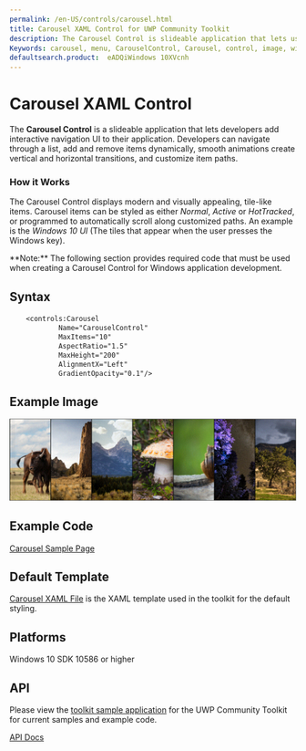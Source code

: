 ```yaml
---
permalink: /en-US/controls/carousel.html
title: Carousel XAML Control for UWP Community Toolkit
description: The Carousel Control is slideable application that lets users add interactive navigation XAML UI to applications. 
Keywords: carousel, menu, CarouselControl, Carousel, control, image, windows, application, XAML, UI, slideable, UWP, toolkit 
defaultsearch.product:  eADQiWindows 10XVcnh 
---
```


# Carousel XAML Control
The **Carousel Control** is a slideable application that lets developers add interactive navigation UI to their application. Developers can navigate through a list, add and remove items dynamically, smooth animations create vertical and horizontal transitions, and customize item paths. 

### How it Works
The Carousel Control displays modern and visually appealing, tile-like items. Carousel items can be styled as either *Normal*, *Active* or *HotTracked*, or programmed to automatically scroll along customized paths.  An example is the *Windows 10 UI* (The tiles that appear when the user presses the Windows key).    
<p> **Note:** The following section provides required code that must be used when creating a Carousel Control for Windows application development.<p> 

 
## Syntax 
```xaml
	<controls:Carousel
	        Name="CarouselControl"
	        MaxItems="10"
	        AspectRatio="1.5"
	        MaxHeight="200"
	        AlignmentX="Left"
	        GradientOpacity="0.1"/>
```          

## Example Image
![Carousel Control Items](/resources/images/CarouselControl.GIF)

## Example Code

[Carousel Sample Page](https://github.com/Microsoft/UWPCommunityToolkit/tree/master/Microsoft.Toolkit.Uwp.SampleApp/SamplePages/Carousel)

## Default Template 
[Carousel XAML File](https://github.com/Microsoft/UWPCommunityToolkit/blob/master/Microsoft.Toolkit.Uwp.UI.Controls/Carousel/Carousel.xaml) is the XAML template used in the toolkit for the default styling.

## Platforms 

Windows 10 SDK 10586 or higher

## API 

Please view the [toolkit sample application](https://github.com/Microsoft/UWPCommunityToolkit/tree/master/Microsoft.Toolkit.Uwp.SampleApp) for the UWP Community Toolkit for current samples and example code.

[API Docs]()